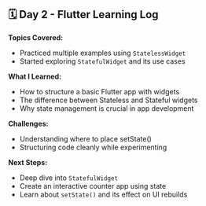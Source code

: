 ## 🗓️ Day 2 - Flutter Learning Log

**Topics Covered:**
- Practiced multiple examples using `StatelessWidget`
- Started exploring `StatefulWidget` and its use cases

**What I Learned:**
- How to structure a basic Flutter app with widgets
- The difference between Stateless and Stateful widgets
- Why state management is crucial in app development

**Challenges:**
- Understanding where to place setState()
- Structuring code cleanly while experimenting

**Next Steps:**
- Deep dive into `StatefulWidget`
- Create an interactive counter app using state
- Learn about `setState()` and its effect on UI rebuilds